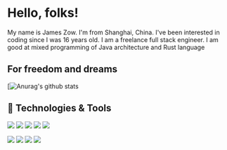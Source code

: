 # Hello, folks! 

My name is James Zow. I'm from Shanghai, China. I've been interested in coding since I was 16 years old. I am a freelance full stack engineer. I am good at mixed programming of Java architecture and Rust language


## For freedom and dreams

[![Anurag's github stats](https://github-readme-stats.vercel.app/api?username=jzow&show_icons=true&theme=tokyonight)

## 🔧 Technologies & Tools

![](https://img.shields.io/badge/OS-Linux-informational?style=flat&logo=linux&logoColor=white&color=2bbc8a)
![](https://img.shields.io/badge/Editor-IntelliJ_IDEA-informational?style=flat&logo=intellij-idea&logoColor=white&color=2bbc8a)
![](https://img.shields.io/badge/Code-Java-informational?style=flat&logo=Java&logoColor=white&color=2bbc8a)
![](https://img.shields.io/badge/Code-JavaScript-informational?style=flat&logo=javascript&logoColor=white&color=2bbc8a)
![](https://img.shields.io/badge/Code-Python-informational?style=flat&logo=python&logoColor=white&color=2bbc8a)


![](https://img.shields.io/badge/Shell-Bash-informational?style=flat&logo=gnu-bash&logoColor=white&color=2bbc8a)
![](https://img.shields.io/badge/Tools-mysql-informational?style=flat&logo=mysql&logoColor=white&color=2bbc8a)
![](https://img.shields.io/badge/Tools-oracle-informational?style=flat&logo=oracle&logoColor=white&color=2bbc8a)
![](https://img.shields.io/badge/Tools-Docker-informational?style=flat&logo=docker&logoColor=white&color=2bbc8a)
